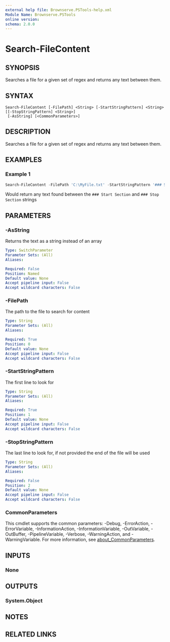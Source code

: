 ```yaml
---
external help file: Brownserve.PSTools-help.xml
Module Name: Brownserve.PSTools
online version:
schema: 2.0.0
---
```


# Search-FileContent

## SYNOPSIS

Searches a file for a given set of regex and returns any text between them.

## SYNTAX

```text
Search-FileContent [-FilePath] <String> [-StartStringPattern] <String> [[-StopStringPattern] <String>]
 [-AsString] [<CommonParameters>]
```

## DESCRIPTION

Searches a file for a given set of regex and returns any text between them.

## EXAMPLES

### Example 1

```powershell
Search-FileContent -FilePath 'C:\MyFile.txt' -StartStringPattern '### Start Section' -StopStringPattern '### Stop Section'
```

Would return any text found between the `### Start Section` and `### Stop Section` strings

## PARAMETERS

### -AsString

Returns the text as a string instead of an array

```yaml
Type: SwitchParameter
Parameter Sets: (All)
Aliases:

Required: False
Position: Named
Default value: None
Accept pipeline input: False
Accept wildcard characters: False
```

### -FilePath

The path to the file to search for content

```yaml
Type: String
Parameter Sets: (All)
Aliases:

Required: True
Position: 0
Default value: None
Accept pipeline input: False
Accept wildcard characters: False
```

### -StartStringPattern

The first line to look for

```yaml
Type: String
Parameter Sets: (All)
Aliases:

Required: True
Position: 1
Default value: None
Accept pipeline input: False
Accept wildcard characters: False
```

### -StopStringPattern

The last line to look for, if not provided the end of the file will be used

```yaml
Type: String
Parameter Sets: (All)
Aliases:

Required: False
Position: 2
Default value: None
Accept pipeline input: False
Accept wildcard characters: False
```

### CommonParameters

This cmdlet supports the common parameters: -Debug, -ErrorAction, -ErrorVariable, -InformationAction, -InformationVariable, -OutVariable, -OutBuffer, -PipelineVariable, -Verbose, -WarningAction, and -WarningVariable. For more information, see [about_CommonParameters](http://go.microsoft.com/fwlink/?LinkID=113216).

## INPUTS

### None

## OUTPUTS

### System.Object

## NOTES

## RELATED LINKS
